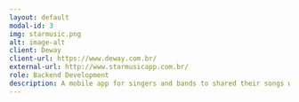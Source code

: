 ```yaml
---
layout: default
modal-id: 3
img: starmusic.png
alt: image-alt
client: Deway
client-url: https://www.deway.com.br/
external-url: http://www.starmusicapp.com.br/
role: Backend Development
description: A mobile app for singers and bands to shared their songs with the world.
---
```

